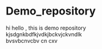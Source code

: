 # Demo_repository

hi hello , this is demo repository
<br>
kjsdgnkbdfkjvdkjbckvjckvndlk
<br>
bvsvbcnvcbv cn cxv
